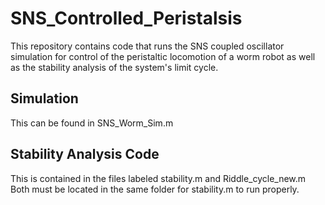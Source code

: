 # SNS_Controlled_Peristalsis
This repository contains code that runs the SNS coupled oscillator simulation for control of the peristaltic locomotion of a worm robot as well as the stability analysis of the system's limit cycle.

## Simulation
This can be found in SNS_Worm_Sim.m

## Stability Analysis Code
This is contained in the files labeled stability.m and Riddle_cycle_new.m
Both must be located in the same folder for stability.m to run properly.
